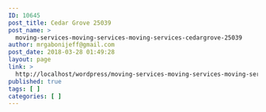 ```yaml
---
ID: 10645
post_title: Cedar Grove 25039
post_name: >
  moving-services-moving-services-moving-services-cedargrove-25039
author: mrgabonijeff@gmail.com
post_date: 2018-03-28 01:49:28
layout: page
link: >
  http://localhost/wordpress/moving-services-moving-services-moving-services-cedargrove-25039/
published: true
tags: [ ]
categories: [ ]
---
```

